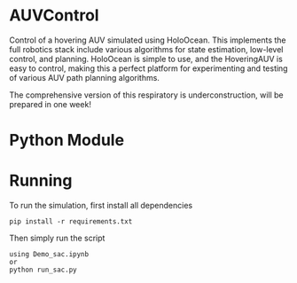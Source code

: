 # AUVControl
Control of a hovering AUV simulated using HoloOcean. This implements the full robotics stack 
include various algorithms for state estimation, low-level control, and planning. HoloOcean is simple
to use, and the HoveringAUV is easy to control, making this a perfect platform for experimenting and 
testing of various AUV path planning algorithms.

The comprehensive version of this respiratory is underconstruction, will be prepared in one week!
# Python Module


# Running

To run the simulation, first install all dependencies
```
pip install -r requirements.txt
```

Then simply run the script
```
using Demo_sac.ipynb
or
python run_sac.py
```
